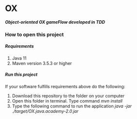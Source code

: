 # OX

##### Object-oriented OX gameFlow developed in TDD

### How to open this project
##### Requirements  
1. Java 11
2. Maven version 3.5.3 or higher

##### Run this project
If your software fulfills requirements above do the following:  
1. Download this repository to the folder on your computer
2. Open this folder in terminal. Type command *mvn install*
3. Type the following command to run the application *java -jar ./target/OX.java.academy-2.0.jar*





















